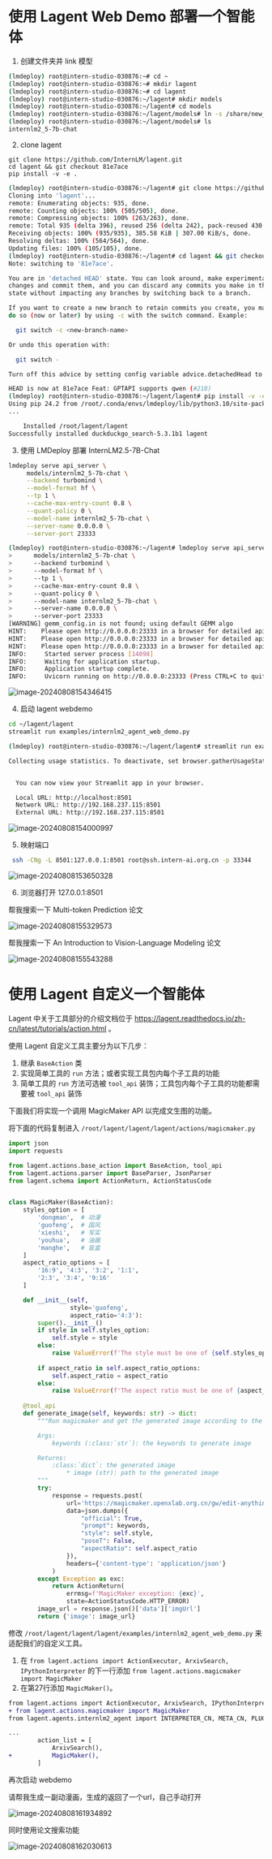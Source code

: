 # 使用 Lagent Web Demo 部署一个智能体

1. 创建文件夹并 link 模型

```sh
(lmdeploy) root@intern-studio-030876:~# cd ~
(lmdeploy) root@intern-studio-030876:~# mkdir lagent
(lmdeploy) root@intern-studio-030876:~# cd lagent
(lmdeploy) root@intern-studio-030876:~/lagent# mkdir models
(lmdeploy) root@intern-studio-030876:~/lagent# cd models
(lmdeploy) root@intern-studio-030876:~/lagent/models# ln -s /share/new_models/Shanghai_AI_Laboratory/internlm2_5-7b-chat ./
(lmdeploy) root@intern-studio-030876:~/lagent/models# ls
internlm2_5-7b-chat
```

2. clone lagent

```
git clone https://github.com/InternLM/lagent.git
cd lagent && git checkout 81e7ace
pip install -v -e .
```

```sh
(lmdeploy) root@intern-studio-030876:~/lagent# git clone https://github.com/InternLM/lagent.git
Cloning into 'lagent'...
remote: Enumerating objects: 935, done.
remote: Counting objects: 100% (505/505), done.
remote: Compressing objects: 100% (263/263), done.
remote: Total 935 (delta 396), reused 256 (delta 242), pack-reused 430
Receiving objects: 100% (935/935), 385.58 KiB | 307.00 KiB/s, done.
Resolving deltas: 100% (564/564), done.
Updating files: 100% (105/105), done.
(lmdeploy) root@intern-studio-030876:~/lagent# cd lagent && git checkout 81e7ace
Note: switching to '81e7ace'.

You are in 'detached HEAD' state. You can look around, make experimental
changes and commit them, and you can discard any commits you make in this
state without impacting any branches by switching back to a branch.

If you want to create a new branch to retain commits you create, you may
do so (now or later) by using -c with the switch command. Example:

  git switch -c <new-branch-name>

Or undo this operation with:

  git switch -

Turn off this advice by setting config variable advice.detachedHead to false

HEAD is now at 81e7ace Feat: GPTAPI supports qwen (#218)
(lmdeploy) root@intern-studio-030876:~/lagent/lagent# pip install -v -e .
Using pip 24.2 from /root/.conda/envs/lmdeploy/lib/python3.10/site-packages/pip (python 3.10)
...

    Installed /root/lagent/lagent
Successfully installed duckduckgo_search-5.3.1b1 lagent
```

3. 使用 LMDeploy 部署 InternLM2.5-7B-Chat

```sh
lmdeploy serve api_server \
     models/internlm2_5-7b-chat \
     --backend turbomind \
     --model-format hf \
     --tp 1 \
     --cache-max-entry-count 0.8 \
     --quant-policy 0 \
     --model-name internlm2_5-7b-chat \
     --server-name 0.0.0.0 \
     --server-port 23333
```

```sh
(lmdeploy) root@intern-studio-030876:~/lagent# lmdeploy serve api_server \
>      models/internlm2_5-7b-chat \
>      --backend turbomind \
>      --model-format hf \
>      --tp 1 \
>      --cache-max-entry-count 0.8 \
>      --quant-policy 0 \
>      --model-name internlm2_5-7b-chat \
>      --server-name 0.0.0.0 \
>      --server-port 23333
[WARNING] gemm_config.in is not found; using default GEMM algo                                                                 
HINT:    Please open http://0.0.0.0:23333 in a browser for detailed api usage!!!
HINT:    Please open http://0.0.0.0:23333 in a browser for detailed api usage!!!
HINT:    Please open http://0.0.0.0:23333 in a browser for detailed api usage!!!
INFO:     Started server process [14898]
INFO:     Waiting for application startup.
INFO:     Application startup complete.
INFO:     Uvicorn running on http://0.0.0.0:23333 (Press CTRL+C to quit)
```

![image-20240808154346415](2-2_lagent.assets/image-20240808154346415.png)

4. 启动 lagent webdemo

```sh
cd ~/lagent/lagent
streamlit run examples/internlm2_agent_web_demo.py
```

```sh
(lmdeploy) root@intern-studio-030876:~/lagent/lagent# streamlit run examples/internlm2_agent_web_demo.py

Collecting usage statistics. To deactivate, set browser.gatherUsageStats to false.


  You can now view your Streamlit app in your browser.

  Local URL: http://localhost:8501
  Network URL: http://192.168.237.115:8501
  External URL: http://192.168.237.115:8501
```

![image-20240808154000997](2-2_lagent.assets/image-20240808154000997.png)

5. 映射端口

```sh
 ssh -CNg -L 8501:127.0.0.1:8501 root@ssh.intern-ai.org.cn -p 33344
```

![image-20240808153650328](2-2_lagent.assets/image-20240808153650328.png)

6. 浏览器打开 127.0.0.1:8501

帮我搜索一下 Multi-token Prediction 论文

![image-20240808155329573](2-2_lagent.assets/image-20240808155329573.png)

帮我搜索一下 An Introduction to Vision-Language Modeling 论文

![image-20240808155543288](2-2_lagent.assets/image-20240808155543288.png)

# 使用 Lagent 自定义一个智能体

Lagent 中关于工具部分的介绍文档位于 https://lagent.readthedocs.io/zh-cn/latest/tutorials/action.html 。

使用 Lagent 自定义工具主要分为以下几步：

1. 继承 `BaseAction` 类
2. 实现简单工具的 `run` 方法；或者实现工具包内每个子工具的功能
3. 简单工具的 `run` 方法可选被 `tool_api` 装饰；工具包内每个子工具的功能都需要被 `tool_api` 装饰

下面我们将实现一个调用 MagicMaker API 以完成文生图的功能。

将下面的代码复制进入 `/root/lagent/lagent/lagent/actions/magicmaker.py`

```python
import json
import requests

from lagent.actions.base_action import BaseAction, tool_api
from lagent.actions.parser import BaseParser, JsonParser
from lagent.schema import ActionReturn, ActionStatusCode


class MagicMaker(BaseAction):
    styles_option = [
        'dongman',  # 动漫
        'guofeng',  # 国风
        'xieshi',   # 写实
        'youhua',   # 油画
        'manghe',   # 盲盒
    ]
    aspect_ratio_options = [
        '16:9', '4:3', '3:2', '1:1',
        '2:3', '3:4', '9:16'
    ]

    def __init__(self,
                 style='guofeng',
                 aspect_ratio='4:3'):
        super().__init__()
        if style in self.styles_option:
            self.style = style
        else:
            raise ValueError(f'The style must be one of {self.styles_option}')
        
        if aspect_ratio in self.aspect_ratio_options:
            self.aspect_ratio = aspect_ratio
        else:
            raise ValueError(f'The aspect ratio must be one of {aspect_ratio}')
    
    @tool_api
    def generate_image(self, keywords: str) -> dict:
        """Run magicmaker and get the generated image according to the keywords.

        Args:
            keywords (:class:`str`): the keywords to generate image

        Returns:
            :class:`dict`: the generated image
                * image (str): path to the generated image
        """
        try:
            response = requests.post(
                url='https://magicmaker.openxlab.org.cn/gw/edit-anything/api/v1/bff/sd/generate',
                data=json.dumps({
                    "official": True,
                    "prompt": keywords,
                    "style": self.style,
                    "poseT": False,
                    "aspectRatio": self.aspect_ratio
                }),
                headers={'content-type': 'application/json'}
            )
        except Exception as exc:
            return ActionReturn(
                errmsg=f'MagicMaker exception: {exc}',
                state=ActionStatusCode.HTTP_ERROR)
        image_url = response.json()['data']['imgUrl']
        return {'image': image_url}
```

修改 `/root/lagent/lagent/lagent/examples/internlm2_agent_web_demo.py` 来适配我们的自定义工具。

1. 在 `from lagent.actions import ActionExecutor, ArxivSearch, IPythonInterpreter` 的下一行添加 `from lagent.actions.magicmaker import MagicMaker`
2. 在第27行添加 `MagicMaker()`。

```diff
from lagent.actions import ActionExecutor, ArxivSearch, IPythonInterpreter
+ from lagent.actions.magicmaker import MagicMaker
from lagent.agents.internlm2_agent import INTERPRETER_CN, META_CN, PLUGIN_CN, Internlm2Agent, Internlm2Protocol

...
        action_list = [
            ArxivSearch(),
+           MagicMaker(),
        ]
```

再次启动 webdemo

请帮我生成一副动漫画，生成的返回了一个url，自己手动打开

![image-20240808161934892](2-2_lagent.assets/image-20240808161934892.png)

同时使用论文搜索功能

![image-20240808162030613](2-2_lagent.assets/image-20240808162030613.png)